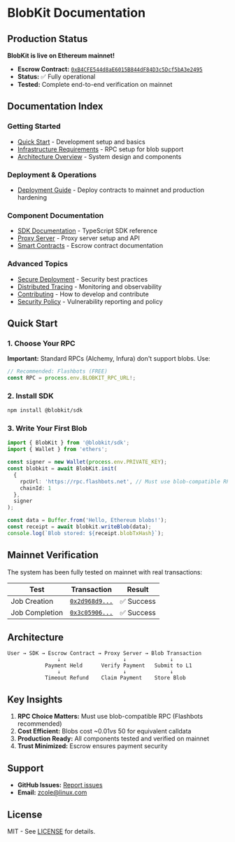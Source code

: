 # BlobKit Documentation

## Production Status

**BlobKit is live on Ethereum mainnet!**

- **Escrow Contract:** [`0xB4CFE544d8aE6015B844dF84D3c5Dcf5bA3e2495`](https://etherscan.io/address/0xB4CFE544d8aE6015B844dF84D3c5Dcf5bA3e2495)
- **Status:** ✅ Fully operational
- **Tested:** Complete end-to-end verification on mainnet

## Documentation Index

### Getting Started

- [Quick Start](quick-start.md) - Development setup and basics
- [Infrastructure Requirements](infrastructure.md) - RPC setup for blob support
- [Architecture Overview](architecture.md) - System design and components

### Deployment & Operations

- [Deployment Guide](deployment-guide.md) - Deploy contracts to mainnet and production hardening

### Component Documentation

- [SDK Documentation](sdk/README.md) - TypeScript SDK reference
- [Proxy Server](proxy/README.md) - Proxy server setup and API
- [Smart Contracts](contracts/README.md) - Escrow contract documentation

### Advanced Topics

- [Secure Deployment](secure-deployment.md) - Security best practices
- [Distributed Tracing](distributed-tracing.md) - Monitoring and observability
- [Contributing](../CONTRIBUTING.md) - How to develop and contribute
- [Security Policy](../SECURITY.md) - Vulnerability reporting and policy

## Quick Start

### 1. Choose Your RPC

**Important:** Standard RPCs (Alchemy, Infura) don't support blobs. Use:

```typescript
// Recommended: Flashbots (FREE)
const RPC = process.env.BLOBKIT_RPC_URL!;
```

### 2. Install SDK

```bash
npm install @blobkit/sdk
```

### 3. Write Your First Blob

```typescript
import { BlobKit } from '@blobkit/sdk';
import { Wallet } from 'ethers';

const signer = new Wallet(process.env.PRIVATE_KEY);
const blobkit = await BlobKit.init(
  {
    rpcUrl: 'https://rpc.flashbots.net', // Must use blob-compatible RPC
    chainId: 1
  },
  signer
);

const data = Buffer.from('Hello, Ethereum blobs!');
const receipt = await blobkit.writeBlob(data);
console.log(`Blob stored: ${receipt.blobTxHash}`);
```

## Mainnet Verification

The system has been fully tested on mainnet with real transactions:

| Test           | Transaction                                                                                                  | Result     |
| -------------- | ------------------------------------------------------------------------------------------------------------ | ---------- |
| Job Creation   | [`0x2d968d9...`](https://etherscan.io/tx/0x2d968d9cd4869b53a78c77ce2daad71e1935753ad7bbcfdcac472d93bf5dbade) | ✅ Success |
| Job Completion | [`0x3c05906...`](https://etherscan.io/tx/0x3c05906995b76d5625b84f7020f225b67084ae844a2ba4b06a9ca68af1514213) | ✅ Success |

## Architecture

```
User → SDK → Escrow Contract → Proxy Server → Blob Transaction
                ↓                    ↓              ↓
            Payment Held      Verify Payment   Submit to L1
                ↓                    ↓              ↓
            Timeout Refund    Claim Payment    Store Blob
```

## Key Insights

1. **RPC Choice Matters:** Must use blob-compatible RPC (Flashbots recommended)
2. **Cost Efficient:** Blobs cost ~$0.01 vs ~$50 for equivalent calldata
3. **Production Ready:** All components tested and verified on mainnet
4. **Trust Minimized:** Escrow ensures payment security

## Support

- **GitHub Issues:** [Report issues](https://github.com/blobkit/blobkit/issues)
- **Email:** zcole@linux.com

## License

MIT - See [LICENSE](../LICENSE) for details.
